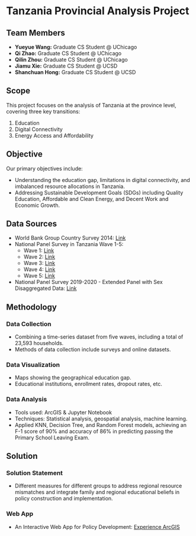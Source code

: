 # Tanzania Provincial Analysis Project

## Team Members
- **Yueyue Wang:** Graduate CS Student @ UChicago
- **Qi Zhao:** Graduate CS Student @ UChicago
- **Qilin Zhou:** Graduate CS Student @ UChicago
- **Jiamu Xie:** Graduate CS Student @ UCSD
- **Shanchuan Hong:** Graduate CS Student @ UCSD

## Scope
This project focuses on the analysis of Tanzania at the province level, covering three key transitions:
1. Education
2. Digital Connectivity
3. Energy Access and Affordability

## Objective
Our primary objectives include:
- Understanding the education gap, limitations in digital connectivity, and imbalanced resource allocations in Tanzania.
- Addressing Sustainable Development Goals (SDGs) including Quality Education, Affordable and Clean Energy, and Decent Work and Economic Growth.

## Data Sources
- World Bank Group Country Survey 2014: [Link](https://microdata.worldbank.org/index.php/catalog/2237/)
- National Panel Survey in Tanzania Wave 1-5:
  - Wave 1: [Link](https://microdata.worldbank.org/index.php/catalog/76)
  - Wave 2: [Link](https://microdata.worldbank.org/index.php/catalog/1050)
  - Wave 3: [Link](https://microdata.worldbank.org/index.php/catalog/2252)
  - Wave 4: [Link](https://microdata.worldbank.org/index.php/catalog/2863)
  - Wave 5: [Link](https://microdata.worldbank.org/index.php/catalog/5639)
- National Panel Survey 2019-2020 - Extended Panel with Sex Disaggregated Data: [Link](https://microdata.worldbank.org/index.php/catalog/3885)

## Methodology
### Data Collection
- Combining a time-series dataset from five waves, including a total of 23,593 households.
- Methods of data collection include surveys and online datasets.

### Data Visualization
- Maps showing the geographical education gap.
- Educational institutions, enrollment rates, dropout rates, etc.

### Data Analysis
- Tools used: ArcGIS & Jupyter Notebook
- Techniques: Statistical analysis, geospatial analysis, machine learning.
- Applied KNN, Decision Tree, and Random Forest models, achieving an F-1 score of 90% and accuracy of 86% in predicting passing the Primary School Leaving Exam.

## Solution
### Solution Statement
- Different measures for different groups to address regional resource mismatches and integrate family and regional educational beliefs in policy construction and implementation.

### Web App
- An Interactive Web App for Policy Development: [Experience ArcGIS](https://experience.arcgis.com/experience/67f3c5be15e04f859b269f6d159f25f2)

